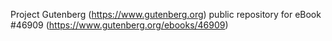 Project Gutenberg (https://www.gutenberg.org) public repository for eBook #46909 (https://www.gutenberg.org/ebooks/46909)
